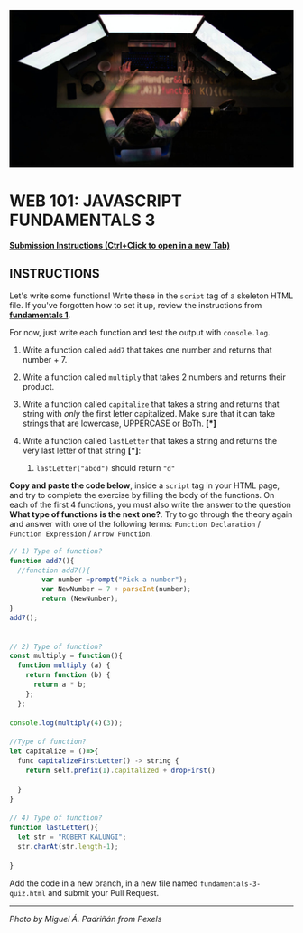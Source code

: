 ![](README.jpg)

# WEB 101: JAVASCRIPT FUNDAMENTALS 3

[**Submission Instructions (Ctrl+Click to open in a new Tab)**](https://github.com/SocialHackersAcademy/FrontEndCourseExercises/#instructions)

## INSTRUCTIONS

Let's write some functions!  Write these in the `script` tag of a skeleton HTML file. If you've forgotten how to set it up, review the instructions from [__fundamentals 1__](https://athena.socialhackersacademy.org/topic/fundamentals-part-1/).

For now, just write each function and test the output with `console.log`.

1. Write a function called `add7` that takes one number and returns that number + 7.

2. Write a function called `multiply` that takes 2 numbers and returns their product.

3. Write a function called `capitalize` that takes a string and returns that string with _only_ the first letter capitalized.  Make sure that it can take strings that are lowercase, UPPERCASE or BoTh. __[*]__

4. Write a function called `lastLetter` that takes a string and returns the very last letter of that string __[*]__:
   1. `lastLetter("abcd")` should return `"d"`


**Copy and paste the code below**, inside a `script` tag in your HTML page, and try to complete the exercise by filling the body of the functions. On each of the first 4 functions, you must also write the answer to the question **What type of functions is the next one?**. Try to go through the theory again and answer with one of the following terms: `Function Declaration` / `Function Expression` / `Arrow Function`.

```js
// 1) Type of function? 
function add7(){
  //function add7(){
        var number =prompt("Pick a number");
        var NewNumber = 7 + parseInt(number);
        return (NewNumber);
}
add7();


// 2) Type of function?
const multiply = function(){
  function multiply (a) {
    return function (b) {
      return a * b;
    };
  };

console.log(multiply(4)(3));

//Type of function?
let capitalize = ()=>{
  func capitalizeFirstLetter() -> string {
    return self.prefix(1).capitalized + dropFirst()

  }
}

// 4) Type of function?
function lastLetter(){
  let str = "ROBERT KALUNGI";
  str.charAt(str.length-1);

}
```

Add the code in a new branch, in a new file named `fundamentals-3-quiz.html` and submit your Pull Request.

---

_Photo by Miguel Á. Padriñán from Pexels_